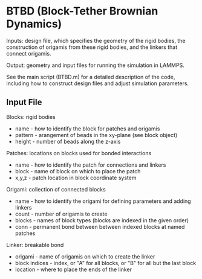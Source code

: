 # BTBD (Block-Tether Brownian Dynamics)

Inputs: design file, which specifies the geometry of the rigid bodies, the construction of origamis from these rigid bodies, and the linkers that connect origamis.

Output: geometry and input files for running the simulation in LAMMPS.

See the main script (BTBD.m) for a detailed description of the code, including how to construct design files and adjust simulation parameters.

## Input File

Blocks: rigid bodies
- name - how to identify the block for patches and origamis
- pattern - arangement of beads in the xy-plane (see block object)
- height - number of beads along the z-axis

Patches: locations on blocks used for bonded interactions
- name - how to identify the patch for connections and linkers
- block - name of block on which to place the patch
- x,y,z - patch location in block coordinate system

Origami: collection of connected blocks
- name - how to identify the origami for defining parameters and adding linkers
- count - number of origamis to create
- blocks - names of block types (blocks are indexed in the given order)
- conn - permanent bond between between indexed blocks at named patches

Linker: breakable bond
- origami - name of origamis on which to create the linker
- block indices - index, or "A" for all blocks, or "B" for all but the last block
- location - where to place the ends of the linker